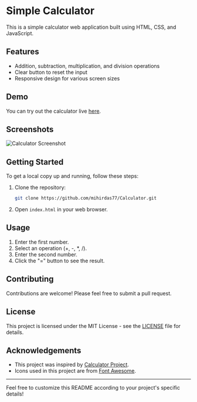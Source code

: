 # Simple Calculator

This is a simple calculator web application built using HTML, CSS, and JavaScript.

## Features

- Addition, subtraction, multiplication, and division operations
- Clear button to reset the input
- Responsive design for various screen sizes

## Demo

You can try out the calculator live [here](https://your-demo-link.com).

## Screenshots

![Calculator Screenshot](https://i.postimg.cc/76Hc9w15/Screenshot-2024-04-14-020047.png)

## Getting Started

To get a local copy up and running, follow these steps:

1. Clone the repository:

   ```bash
   git clone https://github.com/mihirdas77/Calculator.git
   ```

2. Open `index.html` in your web browser.

## Usage

1. Enter the first number.
2. Select an operation (+, -, *, /).
3. Enter the second number.
4. Click the "=" button to see the result.

## Contributing

Contributions are welcome! Please feel free to submit a pull request.

## License

This project is licensed under the MIT License - see the [LICENSE](LICENSE) file for details.

## Acknowledgements

- This project was inspired by [Calculator Project](https://github.com/another-user/calculator-project).
- Icons used in this project are from [Font Awesome](https://fontawesome.com/).

---

Feel free to customize this README according to your project's specific details!
